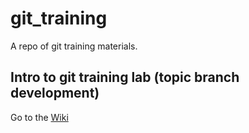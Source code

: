 # git_training

A repo of git training materials.

## Intro to git training lab (topic branch development)
 Go to the [Wiki](https://github.com/WWU-ACM/git_training/wiki)

